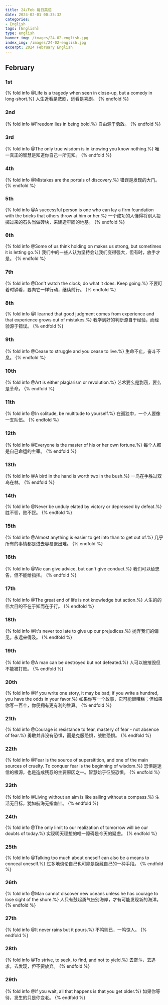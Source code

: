 ```yaml
---
title: 24/Feb 每日英语
date: 2024-02-01 00:35:32
categories:
- English
tags: [English]
type: english
banner_img: /images/24-02-english.jpg
index_img: /images/24-02-english.jpg
excerpt: 2024 February English
---
```


## February

### 1st
{% fold info @Life is a tragedy when seen in close-up, but a comedy in long-short.%}
人生近看是悲剧，远看是喜剧。
{% endfold %}

### 2nd
{% fold info @Freedom lies in being bold.%}
自由源于勇敢。
{% endfold %}

### 3rd
{% fold info @The only true wisdom is in knowing you know nothing.%}
唯一真正的智慧是知道你自己一所无知。
{% endfold %}

### 4th
{% fold info @Mistakes are the portals of discovery.%}
错误是发现的大门。
{% endfold %}

### 5th
{% fold info @A successful person is one who can lay a firm foundation with the bricks that others throw at him or her.%}
一个成功的人懂得将别人投掷过来的石头当做砖块，来建造牢固的地基。
{% endfold %}

### 6th
{% fold info @Some of us think holding on makes us strong, but sometimes it is letting go.%}
我们中的一些人认为坚持会让我们变得强大，但有时，放手才是。
{% endfold %}

### 7th
{% fold info @Don't watch the clock; do what it does. Keep going.%}
不要盯着时钟看，要向它一样行动，继续前行。
{% endfold %}

### 8th
{% fold info @I learned that good judgment comes from experience and that experience grows out of mistakes.%}
我学到好的判断源自于经验，而经验源于错误。
{% endfold %}

### 9th
{% fold info @Cease to struggle and you cease to live.%}
生命不止，奋斗不息。
{% endfold %}

### 10th
{% fold info @Art is either plagiarism or revolution.%}
艺术要么是剽窃，要么是革命。
{% endfold %}

### 11th
{% fold info @In solitude, be multitude to yourself.%}
在孤独中，一个人要像一支队伍。
{% endfold %}

### 12th
{% fold info @Everyone is the master of his or her own fortune.%}
每个人都是自己命运的主宰。
{% endfold %}

### 13th
{% fold info @A bird in the hand is worth two in the bush.%}
一鸟在手胜过双鸟在林。
{% endfold %}

### 14th
{% fold info @Never be unduly elated by victory or depressed by defeat.%}
胜不骄，败不馁。
{% endfold %}

### 15th
{% fold info @Almost anything is easier to get into than to get out of.%}
几乎所有的事情都是进去容易退出难。
{% endfold %}

### 16th
{% fold info @We can give advice, but can't give conduct.%}
我们可以给忠告，但不能给指挥。
{% endfold %}

### 17th
{% fold info @The great end of life is not knowledge but action.%}
人生的的伟大目的不在于知而在于行。
{% endfold %}

### 18th
{% fold info @It's never too late to give up our prejudices.%}
抛弃我们的偏见。永远来得及。
{% endfold %}

### 19th
{% fold info @A man can be destroyed but not defeated.%}
人可以被摧毁但不能被打败。
{% endfold %}

### 20th
{% fold info @If you write one story, it may be bad; if you write a hundred, you have the odds in your favor.%}
如果你写一个故事，它可能很糟糕；但如果你写一百个，你便拥有更有利的胜算。
{% endfold %}

### 21th
{% fold info @Courage is resistance to fear, mastery of fear - not absence of fear.%}
勇敢并非没有恐惧，而是克服恐惧，战胜恐惧。
{% endfold %}

### 22th
{% fold info @Fear is the source of supersitition, and one of the main sources of cruelty. To conquer fear is the beginning of wisdom.%}
恐惧是迷信的根源，也是造成残忍的主要原因之一。智慧始于征服恐惧。
{% endfold %}

### 23th
{% fold info @Living without an aim is like sailing without a compass.%}
生活无目标，犹如航海无指南针。
{% endfold %}

### 24th
{% fold info @The only limit to our realization of tomorrow will be our doubts of today.%}
实现明天理想的唯一障碍是今天的疑虑。
{% endfold %}

### 25th
{% fold info @Talking too much about oneself can also be a means to conceal oneself.%}
过多地谈论自己也可能是隐藏自己的一种手段。
{% endfold %}

### 26th
{% fold info @Man cannot discover new oceans unless he has courage to lose sight of the shore.%}
人只有鼓起勇气告别海岸，才有可能发现新的海洋。
{% endfold %}

### 27th
{% fold info @It never rains but it pours.%}
不鸣则已，一鸣惊人。
{% endfold %}

### 28th
{% fold info @To strive, to seek, to find, and not to yield.%}
去奋斗，去追求，去发现，但不要放弃。
{% endfold %}

### 29th
{% fold info @If you wait, all that happens is that you get older.%}
如果你等待，发生的只是你变老。
{% endfold %}
